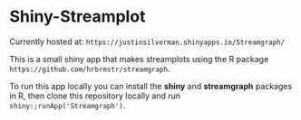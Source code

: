 Shiny-Streamplot
===============
Currently hosted at: `https://justinsilverman.shinyapps.io/Streamgraph/`

This is a small shiny app that makes streamplots using the R package 
`https://github.com/hrbrmstr/streamgraph`. 

To run this app locally you can install the **shiny** and **streamgraph** 
packages in R, then clone this repository locally and run
`shiny:;runApp('Streamgraph')`. 
